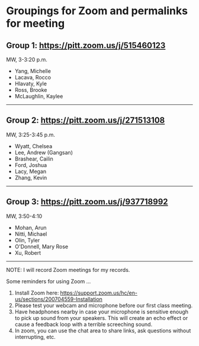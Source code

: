 # Groupings for Zoom and permalinks for meeting

## Group 1: https://pitt.zoom.us/j/515460123

MW, 3-3:20 p.m.

- Yang, Michelle
- Lacava, Rocco
- Hlavaty, Kyle
- Ross, Brooke
- McLaughlin, Kaylee

---

## Group 2: https://pitt.zoom.us/j/271513108

MW, 3:25-3:45 p.m.

- Wyatt, Chelsea
- Lee, Andrew (Gangsan)
- Brashear, Cailin
- Ford, Joshua
- Lacy, Megan
- Zhang, Kevin

---

## Group 3: https://pitt.zoom.us/j/937718992

MW, 3:50-4:10

- Mohan, Arun
- Nitti, Michael
- Olin, Tyler
- O'Donnell, Mary Rose
- Xu, Robert

---

NOTE: I will record Zoom meetings for my records. 

Some reminders for using Zoom ...

1. Install Zoom here: https://support.zoom.us/hc/en-us/sections/200704559-Installation
2. Please test your webcam and microphone before our first class meeting.
3. Have headphones nearby in case your microphone is sensitive enough to pick up sound from your speakers. This will create an echo effect or cause a feedback loop with a terrible screeching sound.
4. In zoom, you can use the chat area to share links, ask questions without interrupting, etc. 
